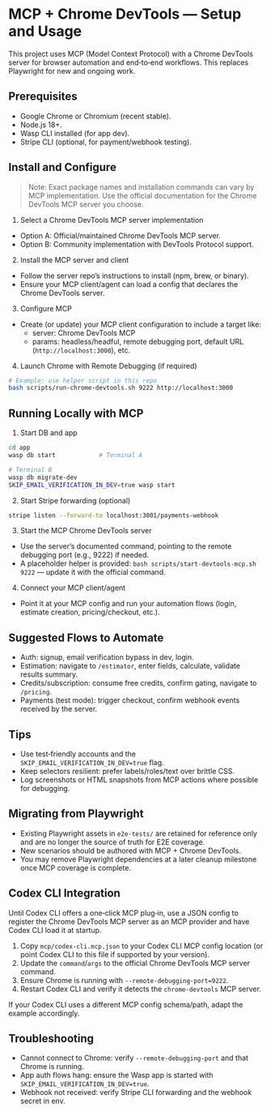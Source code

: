 # MCP + Chrome DevTools — Setup and Usage

This project uses MCP (Model Context Protocol) with a Chrome DevTools server for browser automation and end‑to‑end workflows. This replaces Playwright for new and ongoing work.

## Prerequisites
- Google Chrome or Chromium (recent stable).
- Node.js 18+.
- Wasp CLI installed (for app dev).
- Stripe CLI (optional, for payment/webhook testing).

## Install and Configure
> Note: Exact package names and installation commands can vary by MCP implementation. Use the official documentation for the Chrome DevTools MCP server you choose.

1) Select a Chrome DevTools MCP server implementation
- Option A: Official/maintained Chrome DevTools MCP server.
- Option B: Community implementation with DevTools Protocol support.

2) Install the MCP server and client
- Follow the server repo’s instructions to install (npm, brew, or binary).
- Ensure your MCP client/agent can load a config that declares the Chrome DevTools server.

3) Configure MCP
- Create (or update) your MCP client configuration to include a target like:
  - server: Chrome DevTools MCP
  - params: headless/headful, remote debugging port, default URL (`http://localhost:3000`), etc.

4) Launch Chrome with Remote Debugging (if required)
```bash
# Example: use helper script in this repo
bash scripts/run-chrome-devtools.sh 9222 http://localhost:3000
```

## Running Locally with MCP
1) Start DB and app
```bash
cd app
wasp db start            # Terminal A

# Terminal B
wasp db migrate-dev
SKIP_EMAIL_VERIFICATION_IN_DEV=true wasp start
```

2) Start Stripe forwarding (optional)
```bash
stripe listen --forward-to localhost:3001/payments-webhook
```

3) Start the MCP Chrome DevTools server
- Use the server’s documented command, pointing to the remote debugging port (e.g., 9222) if needed.
- A placeholder helper is provided: `bash scripts/start-devtools-mcp.sh 9222` — update it with the official command.

4) Connect your MCP client/agent
- Point it at your MCP config and run your automation flows (login, estimate creation, pricing/checkout, etc.).

## Suggested Flows to Automate
- Auth: signup, email verification bypass in dev, login.
- Estimation: navigate to `/estimator`, enter fields, calculate, validate results summary.
- Credits/subscription: consume free credits, confirm gating, navigate to `/pricing`.
- Payments (test mode): trigger checkout, confirm webhook events received by the server.

## Tips
- Use test‑friendly accounts and the `SKIP_EMAIL_VERIFICATION_IN_DEV=true` flag.
- Keep selectors resilient: prefer labels/roles/text over brittle CSS.
- Log screenshots or HTML snapshots from MCP actions where possible for debugging.

## Migrating from Playwright
- Existing Playwright assets in `e2e-tests/` are retained for reference only and are no longer the source of truth for E2E coverage.
- New scenarios should be authored with MCP + Chrome DevTools.
- You may remove Playwright dependencies at a later cleanup milestone once MCP coverage is complete.

## Codex CLI Integration

Until Codex CLI offers a one‑click MCP plug‑in, use a JSON config to register the Chrome DevTools MCP server as an MCP provider and have Codex CLI load it at startup.

1) Copy `mcp/codex-cli.mcp.json` to your Codex CLI MCP config location (or point Codex CLI to this file if supported by your version).
2) Update the `command`/`args` to the official Chrome DevTools MCP server command.
3) Ensure Chrome is running with `--remote-debugging-port=9222`.
4) Restart Codex CLI and verify it detects the `chrome-devtools` MCP server.

If your Codex CLI uses a different MCP config schema/path, adapt the example accordingly.

## Troubleshooting
- Cannot connect to Chrome: verify `--remote-debugging-port` and that Chrome is running.
- App auth flows hang: ensure the Wasp app is started with `SKIP_EMAIL_VERIFICATION_IN_DEV=true`.
- Webhook not received: verify Stripe CLI forwarding and the webhook secret in env.
